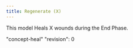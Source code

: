 ```yaml
---
title: Regenerate (X)
---
```

This model Heals X wounds during the End Phase.

"concept-heal"
"revision": 0